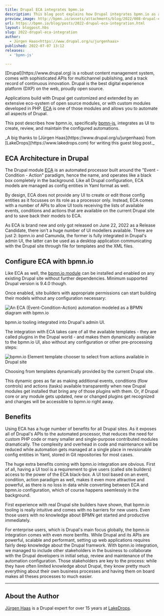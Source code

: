 ```yaml
---
title: Drupal ECA integrates bpmn.io
description: This blog post explains how Drupal integrates bpmn.io as a graphical UI for its rules engine to expose all its automation capabilities to site builders without coding requirements.
preview_image: http://bpmn.io/assets/attachments/blog/2022/008-drupal-eca-integration.png
url: https://bpmn.io/blog/posts/2022-drupal-eca-integration.html
layout: blogpost.hbs
slug: 2022-drupal-eca-integration
author:
  - Jürgen Haas<https://www.drupal.org/u/jurgenhaas>
published: 2022-07-07 13:12
releases:
  - 'bpmn-js'

---
```


<p class="introduction">
[Drupal](https://www.drupal.org) is a robust content management system, comes with sophisticated APIs for multichannel publishing, and a track record of continuous innovation. Drupal is the best digital experience platform (DXP) on the web, proudly open source.

Applications build with Drupal get customized and extended by an extensive eco-system of open source modules, or with custom modules developed in PHP. [ECA](https://www.drupal.org/project/eca) is one of those modules and allows you to automate all aspects of Drupal.

This post describes how bpmn.io, specifically [bpmn-js](https://github.com/bpmn-io/bpmn-js), integrates as UI to create, review, and maintain the configured automations.
</p>

<!-- continue -->

<p class="thanks">
  _A big thanks to [Jürgen Haas](https://www.drupal.org/u/jurgenhaas) from [LakeDrops](https://www.lakedrops.com) for writing this guest blog post._
</p>

## ECA Architecture in Drupal

The Drupal module [ECA](https://www.drupal.org/project/eca) is an automated processor built around the "Event - Condition - Action" paradigm, hence the name, and operates like a black box completely in the background. Like all Drupal configuration, ECA models are managed as config entities in Yaml format as well.

By design, ECA does not provide any UI to create or edit those config entities as it focusses on its role as a processor only. Instead, ECA comes with a number of APIs to allow UI tools receiving the lists of available events, conditions and actions that are available on the current Drupal site and to save back their models to ECA.

As ECA is brand new and only got released on June 22, 2022 as a Release Candidate, there isn't a huge number of UI modellers available. There are just 2: bpmn.io and Camunda, the former is fully integrated in Drupal's admin UI, the latter can be used as a desktop application communicating with the Drupal site through file for templates and the XML files.

## Configure ECA with bpmn.io

Like ECA as well, the [bpmn.io module](https://www.drupal.org/project/bpmn_io) can be installed and enabled on any existing Drupal site without further dependencies. Minimum supported Drupal version is 9.4.0 though.

Once enabled, site builders with appropriate permissions can start building their models without any configuration necessary:

<div class="figure">
  <img src="{{ assets }}/attachments/blog/2022/008-drupal-eca-integration.png" alt="An ECA (Event-Condition-Action) automation modeled as a BPMN diagram with bpmn.io">

  <p class="caption">
    bpmn.io tooling integrated into Drupal's admin UI.
  </p>
</div>

The integration with ECA takes care of all the available templates - they are called plugins in the Drupal world - and makes them dynamically available to the bpmn.io UI, also without any configuration or other pre-processing steps:

<div class="figure">
  <img src="{{ assets }}/attachments/blog/2022/008-drupal-actions.png" alt="bpmn.io Element template chooser to select from actions available in Drupal site">

  <p class="caption">
    Choosing from templates dynamically provided by the current Drupal site.
  </p>
</div>

This dynamic goes as far as making additional events, conditions (flow controls) and actions (tasks) available transparently when new Drupal modules get installed that bring any of those plugins with them. Or, if Drupal core or any module gets updated, new or changed plugins get recognized and changes will be accessible to bpmn.io right away.

## Benefits

Using ECA has a huge number of benefits for all Drupal sites. As it exposes all of Drupal's APIs to the automated processor, that reduces the need for custom PHP code or many smaller and single-purpose contributed modules dramatically. The complexity and overhead in code and maintenance will be reduced while automation gets managed at a single place in revisionable config entities in Yaml, stored in Git repositories for most cases.

The huge extra benefits coming with bpmn.io integration are obvious. First of all, having a UI tool is a requirement to give users (called site builders) access to the power of the ECA black-box. A UI tool based on an event, condition, action paradigm as well, makes it even more attractive and powerful, as there is no loss in data while converting between ECA and bpmn.io configuration, which of course happens seemlessly in the background.

First experience with real Drupal site builders have shown, that bpmn.io tooling is really intuitive and comes with no barriers for new users. Even those users with no knowledge about BPMN get started and productive immediately.

For enterprise users, which is Drupal's main focus globally, the bpmn.io integration comes with even more benfits. While Drupal and its APIs are powerful, scalable and performant, setting up web applications requires fairly deep knowledge about the Drupal framwork. With bpmn.io integration, we managed to include other stakeholders in the business to collaborate with the Drupal developers in initial setup, review and maintenance of the automation configuration. Those stakeholders are key to the process: while they have often limited knowledge about Drupal, they know pretty much everything about their own business processes and having them on board makes all theses processes to much easier.

---

## About the Author

[Jürgen Haas](https://www.drupal.org/u/jurgenhaas) is a Drupal expert for over 15 years at [LakeDrops](https://www.lakedrops.com).
